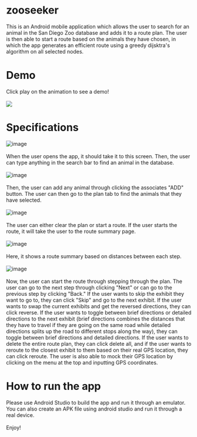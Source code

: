 # zooseeker
This is an Android mobile application which allows the user to search for an animal in the San Diego Zoo database and adds it to a route plan. The user is then able to start a route based on the animals they have chosen, in which the app generates an efficient route using a greedy dijsktra's algorithm on all selected nodes. <br />
# Demo
Click play on the animation to see a demo! <br />
<br />
![](https://user-images.githubusercontent.com/59634395/178125283-9456eadc-b10e-489b-887f-997d9f19450c.gif)
# Specifications
![image](https://user-images.githubusercontent.com/59634395/178122225-6dd3c077-1bce-43bf-93e9-38962d263540.png)<br />
<br />
When the user opens the app, it should take it to this screen. Then, the user can type anything in the search bar to find an animal in the database.<br />
<br />
![image](https://user-images.githubusercontent.com/59634395/178122254-a48abccd-fbfb-4942-b540-0b8eb1deabf6.png)<br />
<br />
Then, the user can add any animal through clicking the associates "ADD" button. The user can then go to the plan tab to find the animals that they have selected.<br />
<br />
![image](https://user-images.githubusercontent.com/59634395/178122303-66a35123-9669-4001-99e0-a67c1a111158.png)<br />
<br />
The user can either clear the plan or start a route. If the user starts the route, it will take the user to the route summary page.<br />
<br />
![image](https://user-images.githubusercontent.com/59634395/178122325-96097d77-2a3a-4daa-9c03-2d7535893eca.png)<br />
<br />
Here, it shows a route summary based on distances between each step.<br />
<br />
![image](https://user-images.githubusercontent.com/59634395/178122342-09d9c8da-30c5-4806-a14d-dfee13bea5af.png)<br />
<br />
Now, the user can start the route through stepping through the plan. The user can go to the next step through clicking "Next" or can go to the previous step by clicking "Back." If the user wants to skip the exhibit they want to go to, they can click "Skip" and go to the next exhibit. If the user wants to swap the current exhibits and get the reversed directions, they can click reverse. If the user wants to toggle between brief directions or detailed directions to the next exhibit (brief directions combines the distances that they have to travel if they are going on the same road while detailed directions splits up the road to different stops along the way), they can toggle between brief directions and detailed directions. If the user wants to delete the entire route plan, they can click delete all, and if the user wants to reroute to the closest exhibit to them based on their real GPS location, they can click reroute. The user is also able to mock their GPS location by clicking on the menu at the top and inputting GPS coordinates.<br />
# How to run the app
Please use Android Studio to build the app and run it through an emulator. You can also create an APK file using android studio and run it through a real device.<br />
<br />
Enjoy!
